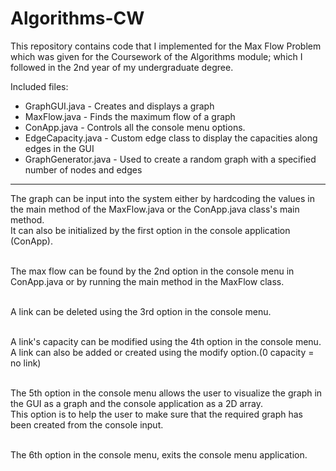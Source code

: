 # Algorithms-CW
This repository contains code that I implemented for the Max Flow Problem which was given for the Coursework of the Algorithms module; which I followed in the 2nd year of my undergraduate degree.

Included files:
- GraphGUI.java - Creates and displays a graph
- MaxFlow.java - Finds the maximum flow of a graph
- ConApp.java - Controls all the console menu options.
- EdgeCapacity.java - Custom edge class to display the capacities along edges in the GUI
- GraphGenerator.java - Used to create a random graph with a specified number of nodes and edges﻿

---

The graph can be input into the system either by hardcoding the values in the main method of the MaxFlow.java or the ConApp.java class's main method.<br/>
It can also be initialized by the first option in the console application (ConApp).<br/><br/>

The max flow can be found by the 2nd option in the console menu in ConApp.java or by running the main method in the MaxFlow class.<br/><br/>

A link can be deleted using the 3rd option in the console menu.<br/><br/>

A link's capacity can be modified using the 4th option in the console menu.<br/>
A link can also be added or created using the modify option.(0 capacity = no link)<br/><br/>

The 5th option in the console menu allows the user to visualize the graph in the GUI as a graph and the console application as a 2D array.<br/>
This option is to help the user to make sure that the required graph has been created from the console input.<br/><br/>

The 6th option in the console menu, exits the console menu application. 